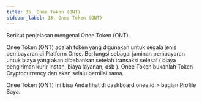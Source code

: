 ```yaml
---
title: 35. Onee Token (ONT)
sidebar_label: 35. Onee Token (ONT)
---
```

B﻿erikut penjelasan mengenai Onee Token (ONT).

Onee Token (ONT) adalah token yang digunakan untuk segala jenis pembayaran di Platform Onee. Berfungsi sebagai jaminan pembayaran untuk biaya yang akan dibebankan setelah transaksi selesai ( biaya pengiriman kurir instan, biaya layanan, dsb ). Onee Token bukanlah Token Cryptocurrency dan akan selalu bernilai sama.

O﻿nee Token (ONT) ini bisa Anda lihat di dashboard onee.id > bagian Profile Saya.